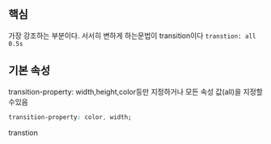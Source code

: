 ## 핵심
가장 강조하는 부분이다.
서서히 변하게 하는문법이 transition이다
`transtion: all 0.5s`

## 기본 속성
transition-property: width,height,color등만 지정하거나 모든 속성 값(all)을 지정할수있음
```CSS
transition-property: color, width;
```
transtion